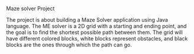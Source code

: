 Maze solver Project

The project is about building a Maze Solver application using Java language.
The ME solver is a 2D grid with a starting and ending point, and the goal is to find the shortest possible path between them.
The grid will have different colored blocks, white blocks represent obstacles, and black blocks are the ones through which the path can go.
